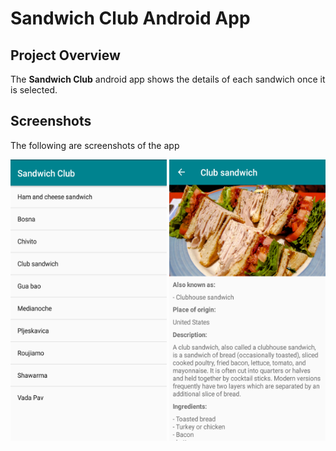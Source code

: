 # Sandwich Club Android App

## Project Overview

The **Sandwich Club** android app shows the details of each sandwich once it is selected.

## Screenshots

The following are screenshots of the app

<img src="github_res/imgs/ListActivity.png" alt="List Activity" width=250 height=450 />
<img src="github_res/imgs/DetailActivity.png" alt="Detail Activity" width=250 height=450 />
